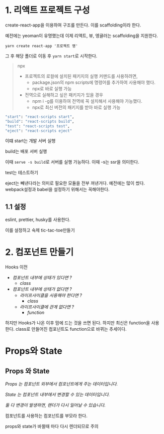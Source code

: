 # 1. 리액트 프로젝트 구성

create-react-app을 이용하여 구조를 만든다. 이를 scaffolding이라 한다.

예전에는 yeoman이 유명했는데 이제 리액트, 뷰, 엥귤러는 scaffolding을 지원한다. 

`yarn create react-app '프로젝트 명'`

그 후 해당 폴더로 이동 후 `yarn start`로 시작한다.

> npx
>
> - 프로젝트의 로컬에 설치된 패키지의 실행 커맨드를 사용하려면,
>   - package.json의 npm scripts에 명령어를 추가하여 사용해야 했다.
>   - npx로 바로 실행 가능
> - 전역으로 실해하고 싶은 패키지가 있을 경우
>   - npm i -g를 이용하여 전역에 꼭 설치해서 사용해야 가능했다.
>   - npx로 최신 버전의 패키지를 받아 바로 실행 가능

```bash
"start": "react-scripts start",
"build": "react-scripts build",
"test": "react-scripts test",
"eject": "react-scripts eject"
```

이떄 start는 개발 서버 실행

build는 배포 서버 실행

이때 `serve -s build`로 서버를 실행 가능하다. 이때 -s는 ssr을 의미한다.

test는 테스트하기

eject는 빼낸다라는 의미로 필요한 모듈을 전부 꺼낸거다. 예전에는 많이 썼다. webpack설정과 babel을 설정하기 위해서는 꼭해야한다.



## 1.1 설정

eslint, prettier, husky를 사용한다.

이를 설정하고 숙제 tic-tac-toe만들기



# 2. 컴포넌트 만들기

Hooks 이전

- *컴포넌트 내부에 상태가 있다면 ?*
  - *class*
- *컴포넌트 내부에 상태가 없다면 ?*
  - *라이프사이클을 사용해야 한다면 ?*
    - *class*
  - *라이프사이클에 관계 없다면 ?*
    - *function*



하지만 Hooks가 나온 이후 맘에 드는 것을 쓰면 된다. 하지만 최신은 function을 사용한다. class로 만들어진 컴포넌트도 function으로 바뀌는 추세이다.





# Props와 State

## Props 와 State

*Props 는 컴포넌트 외부에서 컴포넌트에게 주는 데이터입니다.*

*State 는 컴포넌트 내부에서 변경할 수 있는 데이터입니다.*

*둘 다 변경이 발생하면, 랜더가 다시 일어날 수 있습니다.*



컴포넌트를 사용하는 컴포넌트를 부모라 한다.



props와 state가 바뀔때 마다 다시 렌더되므로 주의